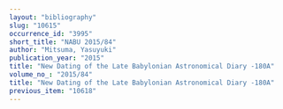 ```yaml
---
layout: "bibliography"
slug: "10615"
occurrence_id: "3995"
short_title: "NABU 2015/84"
author: "Mitsuma, Yasuyuki"
publication_year: "2015"
title: "New Dating of the Late Babylonian Astronomical Diary -180A"
volume_no_: "2015/84"
title: "New Dating of the Late Babylonian Astronomical Diary -180A"
previous_item: "10618"
---
```

